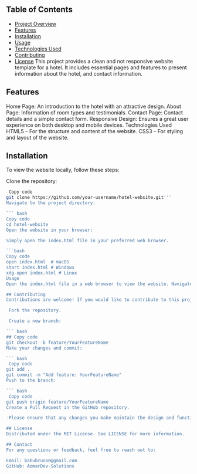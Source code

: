 ## Table of Contents

- [Project Overview](#project-overview)
- [Features](#features)
- [Installation](#installation)
- [Usage](#usage)
- [Technologies Used](#technologies-used)
- [Contributing](#contributing)
- [License](#license)
This project provides a clean and  not responsive website template for a hotel. It includes essential pages and features to present information about the hotel,  and contact information.

## Features
Home Page: An introduction to the hotel with an attractive design.
About Page: Information of  room types and testimonials.
Contact Page: Contact details and a simple contact form.
Responsive Design: Ensures a great user experience on both desktop and mobile devices.
Technologies Used
HTML5 – For the structure and content of the website.
CSS3 – For styling and layout of the website.
## Installation
To view the website locally, follow these steps:

Clone the repository:

``` bash
 Copy code
git clone https://github.com/your-username/hotel-website.git'''
Navigate to the project directory:

``` bash
Copy code
cd hotel-website
Open the website in your browser:

Simply open the index.html file in your preferred web browser.

```bash
Copy code
open index.html  # macOS
start index.html # Windows
xdg-open index.html # Linux
Usage
Open the index.html file in a web browser to view the website. Navigate through the pages to explore the features.

## Contributing
Contributions are welcome! If you would like to contribute to this project, please follow these steps:

 Fork the repository.

 Create a new branch:

``` bash
## Copy code
git checkout -b feature/YourFeatureName
Make your changes and commit:

``` bash
 Copy code
git add .
git commit -m "Add feature: YourFeatureName"
Push to the branch:

``` bash
 Copy code
git push origin feature/YourFeatureName
Create a Pull Request in the GitHub repository.

-Please ensure that any changes you make maintain the design and functionality of the site.

## License
Distributed under the MIT License. See LICENSE for more information.

## Contact
For any questions or feedback, feel free to reach out to:

Email: babubruno0@gmail.com
GitHub: AomarDev-Solutions
